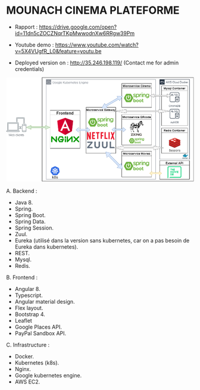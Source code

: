 # MOUNACH CINEMA PLATEFORME

- Rapport : https://drive.google.com/open?id=11dn5cZOCZNqrTKpMwwodnXw6RRgw39Pm

- Youtube demo : https://www.youtube.com/watch?v=5X4VUgfR_L0&feature=youtu.be

- Deployed version on : http://35.246.198.119/
(Contact me for admin credentials)

![](architecture.png)

A.	Backend :

-	Java 8.
-	Spring.
-	Spring Boot.
-	Spring Data.
-	Spring Session.
-	Zuul.
-	Eureka (utilisé dans la version sans kubernetes, car on a pas besoin de Eureka dans kubernetes).
-	REST.
-	Mysql.
-	Redis.

B.	Frontend :

-	Angular 8.
-	Typescript.
-	Angular material design.
-	Flex layout.
-	Bootstrap 4.
-	Leaflet
-	Google Places API.
-	PayPal Sandbox API.

C.	Infrastructure :

-	Docker.
-	Kubernetes (k8s).
-	Nginx.
-	Google kubernetes engine.
-	AWS EC2.
